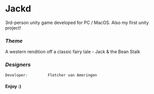 
# Jackd

3rd-person unity game developed for PC / MacOS. Also my first unity project!
### *Theme*
A western rendition off a classic fairy tale - Jack & the Bean Stalk

### *Designers*
```css
Developer:         Fletcher van Ameringen
```

#### Enjoy :)

